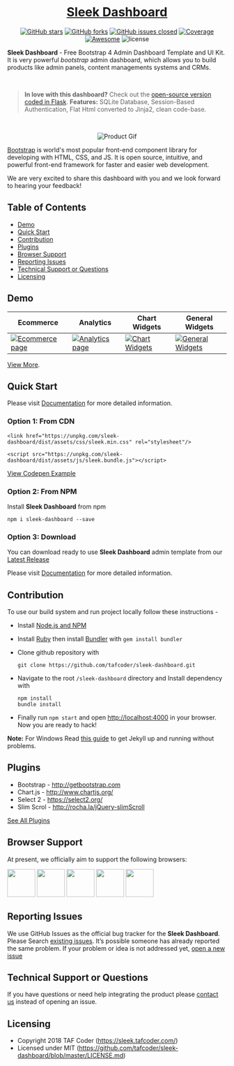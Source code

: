 <div align="center">

# <a href="https://sleek.tafcoder.com/" target="_blank" rel="noopener noreferrer">Sleek Dashboard</a>

</div>

<div align="center">

[![GitHub stars](https://img.shields.io/github/stars/tafcoder/sleek-dashboard.svg?color="brightgreen"&style=flat-square)](https://github.com/tafcoder/sleek-dashboard/stargazers)
[![GitHub forks](https://img.shields.io/github/forks/tafcoder/sleek-dashboard.svg?color="success"&style=flat-square)](https://github.com/tafcoder/sleek-dashboard/network)
[![GitHub issues closed](https://img.shields.io/github/issues-closed-raw/tafcoder/sleek-dashboard.svg?color="orange"&style=flat-square)]() 
<a href="https://coveralls.io/github/chartjs/Chart.js?branch=master"><img src="https://img.shields.io/coveralls/chartjs/Chart.js.svg?&style=flat-square&maxAge=600" alt="Coverage"></a>
<a href="https://github.com/chartjs/awesome"><img src="https://awesome.re/badge-flat2.svg?&style=flat-square" alt="Awesome"></a>
![license](https://img.shields.io/badge/license-MIT-blue.svg?&style=flat-square)

</div>

**Sleek Dashboard** - Free Bootstrap 4 Admin Dashboard Template and UI Kit. It is very powerful *bootstrap* admin dashboard, which allows you to build products like admin panels, content managements systems and CRMs.

<br />

> **In love with this dashboard?** Check out the [open-source version coded in Flask](https://github.com/app-generator/flask-dashboard-sleek). **Features:** SQLite Database, Session-Based Authentication, Flat Html converted to Jinja2, clean code-base. 

<br />

<div align="center">

![Product Gif](src/assets/img/github/sleek.gif)

</div>


[Bootstrap](https://getbootstrap.com/) is world's most popular front-end component library for developing with HTML, CSS, and JS. It is open source, intuitive, and powerful front-end framework for faster and easier web development.

We are very excited to share this dashboard with you and we look forward to hearing your feedback!


## Table of Contents

- [Demo](#demo)
- [Quick Start](#quick-start)
- [Contribution](#contribution)
- [Plugins](#plugins)
- [Browser Support](#browser-support)
- [Reporting Issues](#reporting-issues)
- [Technical Support or Questions](#technical-support-or-questions)
- [Licensing](#licensing)

## Demo

| Ecommerce  | Analytics  | Chart Widgets  | General Widgets  |
|---|---|---|---|
| [![Ecommerce page](src/assets/img/github/ecommerce.png)](https://sleek.tafcoder.com/)  | [![Analytics page](src/assets/img/github/analytics.png)](https://sleek.tafcoder.com/analytics.html) | [![Chart Widgets](src/assets/img/github/chart-widgets.png)](https://sleek.tafcoder.com/chart-widget.html) | [![General Widgets](src/assets/img/github/general-widgets.png)](https://sleek.tafcoder.com/general-widget.html)

[View More](https://sleek.tafcoder.com/).

## Quick Start
Please visit [Documentation](https://sleek.tafcoder.com/installation.html) for more detailed information.

### Option 1: From CDN
```
<link href="https://unpkg.com/sleek-dashboard/dist/assets/css/sleek.min.css" rel="stylesheet"/>
```
```
<script src="https://unpkg.com/sleek-dashboard/dist/assets/js/sleek.bundle.js"></script>
```
[View Codepen Example](https://codepen.com/)

### Option 2: From NPM
Install **Sleek Dashboard** from npm
```
npm i sleek-dashboard --save
```

### Option 3: Download
You can download ready to use **Sleek Dashboard** admin template from our [Latest Release](https://github.com/tafcoder/sleek-dashboard/releases)

Please visit [Documentation](https://sleek.tafcoder.com/installation.html) for more detailed information.

## Contribution
To use our build system and run project locally follow these instructions -

- Install [Node.js and NPM](https://nodejs.org)
- Install [Ruby](https://www.ruby-lang.org/en/documentation/installation/) then install [Bundler](https://bundler.io/) with `gem install bundler`

- Clone github repository with
  ```
  git clone https://github.com/tafcoder/sleek-dashboard.git
  ```


- Navigate to the root `/sleek-dashboard` directory and Install dependency with
  ```
  npm install
  bundle install
  ```

- Finally run `npm start` and open [http://localhost:4000](http://localhost:4000) in your browser. Now you are ready to hack! 

 **Note:** For Windows Read [this guide](https://jekyllrb.com/docs/windows/) to get Jekyll up and running without problems.


## Plugins
* Bootstrap - http://getbootstrap.com
* Chart.js - 	http://www.chartjs.org/
* Select 2 - 	https://select2.org/
* Slim Scrol - 	http://rocha.la/jQuery-slimScroll

[See All Plugins](https://sleek.tafcoder.com/introduction.html)


## Browser Support

At present, we officially aim to support the following browsers:

<img src="src/assets/img/github/chrome.png" width="64" height="64"> <img src="src/assets/img/github/firefox.png" width="64" height="64"> <img src="src/assets/img/github/edge.png" width="64" height="64"> <img src="src/assets/img/github/safari.png" width="64" height="64"> <img src="src/assets/img/github/opera.png" width="64" height="64">

## Reporting Issues

We use GitHub Issues as the official bug tracker for the **Sleek Dashboard**. Please Search [existing issues](https://github.com/tafcoder/sleek-dashboard/issues). It’s possible someone has already reported the same problem.
If your problem or idea is not addressed yet, [open a new issue](https://github.com/tafcoder/sleek-dashboard/issues)

## Technical Support or Questions

If you have questions or need help integrating the product please [contact us](mailto:hello@tafcoder.com) instead of opening an issue.

## Licensing

- Copyright 2018 TAF Coder (https://sleek.tafcoder.com/)
- Licensed under MIT (https://github.com/tafcoder/sleek-dashboard/blob/master/LICENSE.md)
